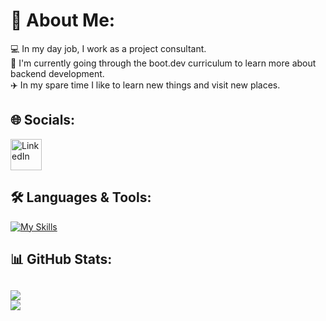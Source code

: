 # 🤔 About Me:
💻 In my day job, I work as a project consultant. <br/> 
📘 I'm currently going through the boot.dev curriculum to learn more about backend development. <br/> 
✈️ In my spare time I like to learn new things and visit new places.

## 🌐 Socials:
<a href="https://linkedin.com/in/jun-yao-880609134" target="_blank" rel="noreferrer"> <img src="https://cdn.jsdelivr.net/gh/devicons/devicon@latest/icons/linkedin/linkedin-original.svg" alt="LinkedIn" width="50px" /> </a>

## 🛠️ Languages & Tools:
[![My Skills](https://skillicons.dev/icons?i=py,go,java,js,ts,r,latex,git,arch,bash,vim,neovim,vscode,vscodium&perline=7)](https://skillicons.dev)


## 📊 GitHub Stats:
![](https://github-readme-streak-stats.herokuapp.com/?user=manonmars69&theme=tokyonight&hide_border=true)<br/> 
![](https://github-readme-stats.vercel.app/api/top-langs/?username=manonmars69&theme=tokyonight&hide_border=true&include_all_commits=false&count_private=false&layout=compact)<br/>
---

